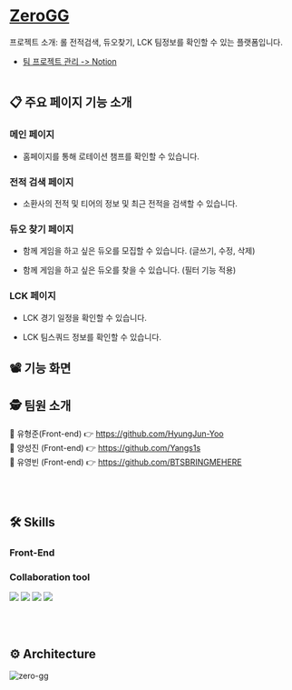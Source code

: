 # [ZeroGG](https://crocus-dollar-f86.notion.site/731f4ddce1ac49538a27b658aaa1520f)

프로젝트 소개: 롤 전적검색, 듀오찾기, LCK 팀정보를 확인할 수 있는 플랫폼입니다.
- [팀 프로젝트 관리 -> Notion](https://crocus-dollar-f86.notion.site/731f4ddce1ac49538a27b658aaa1520f)
<br><br>

## 📋 주요 페이지 기능 소개

### 메인 페이지
- 홈페이지를 통해 로테이션 챔프를 확인할 수 있습니다.

### 전적 검색 페이지
- 소환사의 전적 및 티어의 정보 및 최근 전적을 검색할 수 있습니다.

### 듀오 찾기 페이지
- 함께 게임을 하고 싶은 듀오를 모집할 수 있습니다. (글쓰기, 수정, 삭제)

- 함께 게임을 하고 싶은 듀오를 찾을 수 있습니다. (필터 기능 적용)

### LCK 페이지
- LCK 경기 일정을 확인할 수 있습니다.

- LCK 팀스쿼드 정보를 확인할 수 있습니다.


## 📽️ 기능 화면

## 🕵️ 팀원 소개
🧑 유형준(Front-end) 👉 https://github.com/HyungJun-Yoo
<br>
🧑 양성진 (Front-end) 👉 https://github.com/Yangs1s
<br>
🧑 유영빈 (Front-end) 👉 https://github.com/BTSBRINGMEHERE

<br><br>

## 🛠️ Skills
### Front-End

### Collaboration tool
<img src="https://img.shields.io/badge/Git-F05032?style=for-the-badge&logo=Git&logoColor=white"> <img src="https://img.shields.io/badge/notion-000000?style=for-the-badge&logo=notion&logoColor=white">
<img src="https://img.shields.io/badge/slack-4A154B?style=for-the-badge&logo=slack&logoColor=white">
<img src="https://img.shields.io/badge/GitHub-4A154B?style=for-the-badge&logo=GitHub&logoColor=white">

<br><br>

## ⚙️ Architecture
![zero-gg](https://user-images.githubusercontent.com/70789958/218142845-7dbae02c-d5ea-4938-9c08-37a70a0e1dd6.png)





